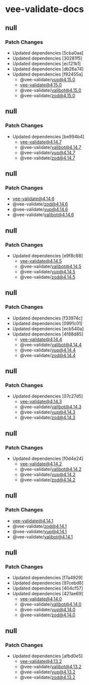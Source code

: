 # vee-validate-docs

## null

### Patch Changes

- Updated dependencies [5cba0aa]
- Updated dependencies [30281f5]
- Updated dependencies [ec121b1]
- Updated dependencies [db26a74]
- Updated dependencies [f92455a]
  - @vee-validate/yup@4.15.0
  - vee-validate@4.15.0
  - @vee-validate/valibot@4.15.0
  - @vee-validate/zod@4.15.0

## null

### Patch Changes

- Updated dependencies [be994b4]
  - vee-validate@4.14.7
  - @vee-validate/valibot@4.14.7
  - @vee-validate/yup@4.14.7
  - @vee-validate/zod@4.14.7

## null

### Patch Changes

- vee-validate@4.14.6
- @vee-validate/zod@4.14.6
- @vee-validate/yup@4.14.6
- @vee-validate/valibot@4.14.6

## null

### Patch Changes

- Updated dependencies [e9f8c88]
  - vee-validate@4.14.5
  - @vee-validate/valibot@4.14.5
  - @vee-validate/yup@4.14.5
  - @vee-validate/zod@4.14.5

## null

### Patch Changes

- Updated dependencies [f33974c]
- Updated dependencies [0991c01]
- Updated dependencies [ecb540a]
- Updated dependencies [4f88d85]
  - vee-validate@4.14.4
  - @vee-validate/valibot@4.14.4
  - @vee-validate/yup@4.14.4
  - @vee-validate/zod@4.14.4

## null

### Patch Changes

- Updated dependencies [07c27d5]
  - vee-validate@4.14.3
  - @vee-validate/valibot@4.14.3
  - @vee-validate/yup@4.14.3
  - @vee-validate/zod@4.14.3

## null

### Patch Changes

- Updated dependencies [f0d4e24]
  - vee-validate@4.14.2
  - @vee-validate/valibot@4.14.2
  - @vee-validate/yup@4.14.2
  - @vee-validate/zod@4.14.2

## null

### Patch Changes

- vee-validate@4.14.1
- @vee-validate/zod@4.14.1
- @vee-validate/yup@4.14.1
- @vee-validate/valibot@4.14.1

## null

### Patch Changes

- Updated dependencies [f7a4929]
- Updated dependencies [97cebd8]
- Updated dependencies [404cf57]
- Updated dependencies [421ae69]
  - vee-validate@4.14.0
  - @vee-validate/valibot@4.14.0
  - @vee-validate/yup@4.14.0
  - @vee-validate/zod@4.14.0

## null

### Patch Changes

- Updated dependencies [afbd0e5]
  - vee-validate@4.13.2
  - @vee-validate/valibot@4.13.2
  - @vee-validate/yup@4.13.2
  - @vee-validate/zod@4.13.2
